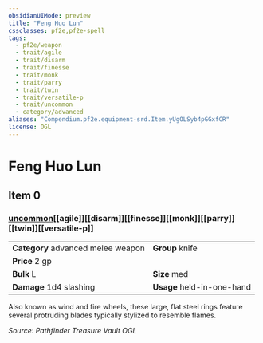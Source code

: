 ```yaml
---
obsidianUIMode: preview
title: "Feng Huo Lun"
cssclasses: pf2e,pf2e-spell
tags:
  - pf2e/weapon
  - trait/agile
  - trait/disarm
  - trait/finesse
  - trait/monk
  - trait/parry
  - trait/twin
  - trait/versatile-p
  - trait/uncommon
  - category/advanced
aliases: "Compendium.pf2e.equipment-srd.Item.yUgOLSyb4pGGxfCR"
license: OGL
---
```

# Feng Huo Lun
## Item 0
### [uncommon](uncommon "Uncommon Rarity Trait")[[agile]][[disarm]][[finesse]][[monk]][[parry]][[twin]][[versatile-p]]

|  |  |
| -- | -- |
| **Category** advanced melee weapon | **Group** knife |
| **Price** 2 gp |  |
| **Bulk** L | **Size** med |
| **Damage** 1d4 slashing  | **Usage** held-in-one-hand |



Also known as wind and fire wheels, these large, flat steel rings feature several protruding blades typically stylized to resemble flames.

*Source: Pathfinder Treasure Vault*
*OGL*